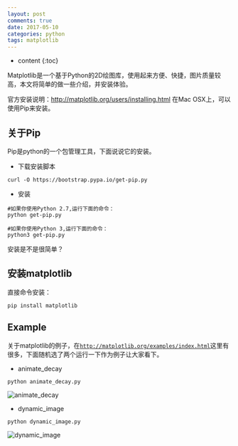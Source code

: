 ```yaml
---
layout: post
comments: true
date: 2017-05-10
categories: python
tags: matplotlib
---
```


* content
{:toc}

Matplotlib是一个基于Python的2D绘图库，使用起来方便、快捷，图片质量较高，本文将简单的做一些介绍，并安装体验。




官方安装说明：http://matplotlib.org/users/installing.html
在Mac OSX上，可以使用Pip来安装。

## 关于Pip
Pip是python的一个包管理工具，下面说说它的安装。

- 下载安装脚本

```
curl -O https://bootstrap.pypa.io/get-pip.py
```

- 安装

```
#如果你使用Python 2.7,运行下面的命令：
python get-pip.py

#如果你使用Python 3,运行下面的命令：
python3 get-pip.py
```

安装是不是很简单？

## 安装matplotlib
直接命令安装：
```
pip install matplotlib
```

## Example

关于matplotlib的例子，在<code>http://matplotlib.org/examples/index.html</code>这里有很多，下面随机选了两个运行一下作为例子让大家看下。

- animate_decay

```
python animate_decay.py
```

![animate_decay](http://7xriy2.com1.z0.glb.clouddn.com/animate_decay.gif "animate_decay")

- dynamic_image

```
python dynamic_image.py
```

![dynamic_image](http://7xriy2.com1.z0.glb.clouddn.com/dynamic_image.gif "dynamic_image")


